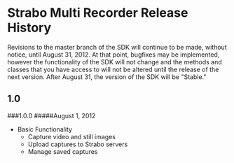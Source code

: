 Strabo Multi Recorder Release History
=====================================

Revisions to the master branch of the SDK will continue to be made, without notice, until August 31, 2012. At that point, bugfixes may be implemented, however the functionality of the SDK will not change and the methods and classes that you have access to will not be altered until the release of the next version. After August 31, the version of the SDK will be "Stable."

1.0
---

###1.0.0
#####August 1, 2012
- Basic Functionality
  - Capture video and still images
  - Upload captures to Strabo servers
  - Manage saved captures